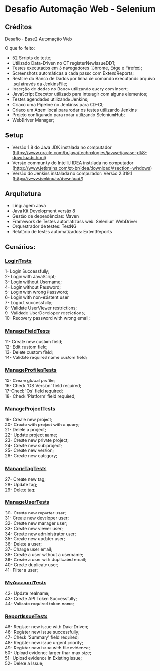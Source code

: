 # Desafio Automação Web - Selenium

## Créditos
  
Desafio - Base2 Automação Web

O que foi feito:

- 52 Scripts de teste;
- Utilizado Data-Driven no CT registerNewIssueDDT;
- Testes executados em 3 navegadores (Chrome, Edge e Firefox);
- Screenshots automáticas a cada passo com ExtendReports;
- Restore do Banco de Dados por linha de comando executando arquivo .sql através da JenkinsFile;
- Inserção de dados no Banco utilizando query com Insert;
- JavaScript Executor utilizado para interagir com alguns elementos;
- Testes agendados utilizando Jenkins; 
- Criado uma Pipeline no Jenkinss para CD-CI;
- Criado um Agent local para rodar os testes utilizando Jenkins;
- Projeto configurado para rodar utilizando SeleniumHub;
- WebDriver Manager;

## Setup

- Versão 1.8 do Java JDK instalada no computador (https://www.oracle.com/br/java/technologies/javase/javase-jdk8-downloads.html)
- Versão community do IntelliJ IDEA instalada no computador (https://www.jetbrains.com/pt-br/idea/download/#section=windows)
- Versão do Jenkins instalada no computador: Versão 2.319.1 (https://www.jenkins.io/download/)

## Arquitetura

- Linguagem Java
- Java Kit Development versão 8
- Gestão de dependências: Maven
- Framework de Testes automatizass web: Selenium WebDriver
- Orquestrador de testes: TestNG
- Relatório de testes automatizados: ExtentReports

## Cenários:
### [LoginTests](https://github.com/pedronvasconcelos/desafioSelenium/blob/master/src/test/java/com/javaseleniumtemplate/tests/LoginTests.java)<br />
1- Login Successfully; <br />
2- Login with JavaScript; <br />
3- Login without Username; <br />
4- Login without Password; <br />
5- Login with wrong Password; <br />
6- Login with non-existent user; <br />
7- Logout successfully; <br />
8- Validate UserViewer restrictions; <br />
9- Validade UserDeveloper restrictions; <br />
10- Recovery password with wrong email; <br />
### [ManageFieldTests](https://github.com/pedronvasconcelos/desafioSelenium/blob/master/src/test/java/com/javaseleniumtemplate/tests/ManageFieldTests.java)<br />
11- Create new custom field; <br />
12- Edit custom field; <br />
13- Delete custom field; <br />
14- Validate required name custom field; <br />
### [ManageProfilesTests](https://github.com/pedronvasconcelos/desafioSelenium/blob/master/src/test/java/com/javaseleniumtemplate/tests/ManageProfilesTests.java)<br />
15- Create global profile; <br />
16- Check 'OS Version' field required; <br />
17-Check 'Os' field required; <br />
18- Check 'Platform' field required; <br />
### [ManageProjectTests](https://github.com/pedronvasconcelos/desafioSelenium/blob/master/src/test/java/com/javaseleniumtemplate/tests/ManageProjectTests.java)<br />
19- Create new project; <br />
20- Create with project with a query; <br />
21- Delete a project; <br />
22- Update project name; <br />
23- Create new private project; <br />
24- Create new sub project; <br />
25- Create new version; <br />
26- Create new category; <br />
### [ManageTagTests](https://github.com/pedronvasconcelos/desafioSelenium/blob/master/src/test/java/com/javaseleniumtemplate/tests/ManageTagTests.java)<br />
27- Create new tag; <br />
28- Update tag; <br />
29- Delete tag; <br />
### [ManageUserTests](https://github.com/pedronvasconcelos/desafioSelenium/blob/master/src/test/java/com/javaseleniumtemplate/tests/ManageUserTests.java)<br />
30- Create new reporter user; <br />
31- Create new developer user; <br />
32- Create new manager user; <br />
33- Create new viewer user; <br />
34- Create new administrator user; <br />
35- Create new updater user; <br />
36- Delete a user; <br />
37- Change user email; <br />
38- Create a user without a username; <br />
39- Create a user with duplicated email; <br />
40- Create duplicate user; <br />
41- Filter a user; <br />
### [MyAccountTests](https://github.com/pedronvasconcelos/desafioSelenium/blob/master/src/test/java/com/javaseleniumtemplate/tests/MyAccountTests.java)<br />
42- Update realname; <br />
43- Create API Token Successfully; <br />
44- Validate required token name; <br />
### [ReportIssueTests](https://github.com/pedronvasconcelos/desafioSelenium/blob/master/src/test/java/com/javaseleniumtemplate/tests/ReportIssueTests.java)<br />
45- Register new issue with Data-Driven; <br />
46- Register new issue successfully; <br />
47- Check 'Summary' field required; <br />
48- Register new issue urgent priority; <br />
49- Register new issue with file evidence; <br />
50- Upload evidence larger than max size; <br />
51- Upload evidence In Existing Issue; <br />
52- Delete a Issue; <br />


